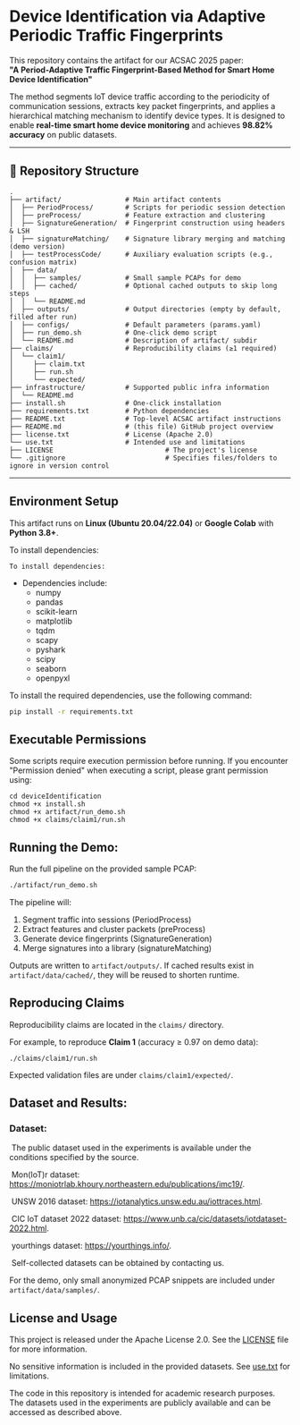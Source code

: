 # Device Identification via Adaptive Periodic Traffic Fingerprints

This repository contains the artifact for our ACSAC 2025 paper:  
**"A Period-Adaptive Traffic Fingerprint-Based Method for Smart Home Device Identification"**  

The method segments IoT device traffic according to the periodicity of communication sessions, extracts key packet fingerprints, and applies a hierarchical matching mechanism to identify device types. It is designed to enable **real-time smart home device monitoring** and achieves **98.82% accuracy** on public datasets.

---

## 📂 Repository Structure

```plaintext
.
├── artifact/                # Main artifact contents
│  ├── PeriodProcess/        # Scripts for periodic session detection
│  ├── preProcess/           # Feature extraction and clustering
│  ├── SignatureGeneration/  # Fingerprint construction using headers & LSH
│  ├── signatureMatching/    # Signature library merging and matching (demo version)
│  ├── testProcessCode/      # Auxiliary evaluation scripts (e.g., confusion matrix)
│  ├── data/
│  │  ├── samples/           # Small sample PCAPs for demo
│  │  ├── cached/            # Optional cached outputs to skip long steps
│  │  └── README.md
│  ├── outputs/              # Output directories (empty by default, filled after run)
│  ├── configs/              # Default parameters (params.yaml)
│  ├── run_demo.sh           # One-click demo script
│  └── README.md             # Description of artifact/ subdir
├── claims/                  # Reproducibility claims (≥1 required)
│  └── claim1/
│     ├── claim.txt
│     ├── run.sh
│     └── expected/
├── infrastructure/          # Supported public infra information
│  └── README.md
├── install.sh               # One-click installation
├── requirements.txt         # Python dependencies
├── README.txt               # Top-level ACSAC artifact instructions
├── README.md                # (this file) GitHub project overview
├── license.txt              # License (Apache 2.0)
└── use.txt                  # Intended use and limitations
├── LICENSE                            # The project's license
└── .gitignore                         # Specifies files/folders to ignore in version control
```
---

## Environment Setup

This artifact runs on **Linux (Ubuntu 20.04/22.04)** or **Google Colab** with **Python 3.8+**.

To install dependencies:

```
To install dependencies:
```

- Dependencies include:
  - numpy
  - pandas
  - scikit-learn
  - matplotlib
  - tqdm
  - scapy
  - pyshark
  - scipy
  - seaborn
  - openpyxl

To install the required dependencies, use the following command:

```bash
pip install -r requirements.txt
```

Executable Permissions
----------------------
Some scripts require execution permission before running. If you encounter
"Permission denied" when executing a script, please grant permission using:

    cd deviceIdentification
    chmod +x install.sh
    chmod +x artifact/run_demo.sh
    chmod +x claims/claim1/run.sh

## Running the Demo:

Run the full pipeline on the provided sample PCAP:

```bash
./artifact/run_demo.sh
```

The pipeline will:

1. Segment traffic into sessions (PeriodProcess)
2. Extract features and cluster packets (preProcess)
3. Generate device fingerprints (SignatureGeneration)
4. Merge signatures into a library (signatureMatching)

Outputs are written to `artifact/outputs/`.
 If cached results exist in `artifact/data/cached/`, they will be reused to shorten runtime.

## Reproducing Claims

Reproducibility claims are located in the `claims/` directory.

For example, to reproduce **Claim 1** (accuracy ≥ 0.97 on demo data):

```
./claims/claim1/run.sh
```

Expected validation files are under `claims/claim1/expected/`.

## Dataset and Results:

### Dataset:

​	The public dataset used in the experiments is available under the conditions specified by the source.

​	Mon(IoT)r dataset: https://moniotrlab.khoury.northeastern.edu/publications/imc19/.

​	UNSW 2016 dataset: https://iotanalytics.unsw.edu.au/iottraces.html.

​	CIC IoT dataset 2022 dataset: https://www.unb.ca/cic/datasets/iotdataset-2022.html.

​	yourthings dataset: https://yourthings.info/.

​	Self-collected datasets can be obtained by contacting us.

 For the demo, only small anonymized PCAP snippets are included under `artifact/data/samples/`.

## License and Usage

This project is released under the Apache License 2.0. See the [LICENSE](LICENSE) file for more information.

No sensitive information is included in the provided datasets.  See [use.txt](use.txt) for limitations.

The code in this repository is intended for academic research purposes. The datasets used in the experiments are publicly available and can be accessed as described above.



